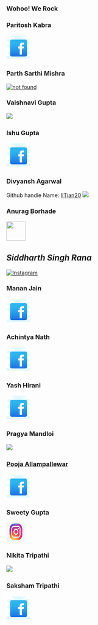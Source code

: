 ### Wohoo! We Rock
### Paritosh Kabra
<a href="https://www.facebook.com/paritosh.kabra.5"><img src = "icons8-facebook-64.png" alt="facebook"></a>

### Parth Sarthi Mishra
<a href="https://www.facebook.com/parthsarthi.mishra.796/"><img src="https://image.flaticon.com/icons/png/128/1384/1384053.png" width="50px" alt="not found"></img></a>

### Vaishnavi Gupta
<a href="https://www.facebook.com/people/Vaishnavi-Gupta/100023693208764/"><img src="https://image.flaticon.com/icons/png/128/1384/1384053.png" width="50px"></img></a>


### Ishu Gupta
<a href="https://www.facebook.com/profile.php?id=100055990445574"><img src="icons8-facebook-64.png"></img></a>


### Divyansh Agarwal
Github handle Name: [IITian20](https://github.com/IITian20)
[<img src="https://image.flaticon.com/icons/png/128/2111/2111425.png" height="50">](https://github.com/IITian20)


### Anurag Borhade
<a href="https://www.facebook.com/anurag.borhade"><img src = "https://www.flaticon.com/svg/vstatic/svg/1312/1312139.svg?token=exp=1617446639~hmac=5dd70a24446435e4a13f870b64764964" width="50px" height="50px"></a>
## _Siddharth Singh Rana_
<a href = "https://www.instagram.com/siddharth_93_sr/"><img src = "https://www.transparentpng.com/thumb/logo-instagram/347UuV-logo-instagram-free-download-transparent.png" alt = "Instagram" height="200px" width="25%"></a>

### Manan Jain
<a href="https://www.facebook.com/manan.jain.12532/"><img src = "icons8-facebook-64.png" alt="facebook"></a>

### Achintya Nath
<a href="https://www.facebook.com/achintya.nath.5492"><img src = "icons8-facebook-64.png"></a>

### Yash Hirani
<a href="https://www.facebook.com/yash.hirani.507679/"><img src = "icons8-facebook-64.png"></a>
### Pragya Mandloi
<a href="https://www.instagram.com/pragya_mandloi"><img src = "https://1000logos.net/wp-content/uploads/2017/02/New-Instagram-logo.jpg">

### Pooja Allampallewar
<a href="https://www.facebook.com/pooja.allampallewar"><img src="icons8-facebook-64.png"></img></a>

### Sweety Gupta
<a href="https://www.instagram.com/svveetyx"><img src="instalogo.png" alt="instagram link" width="50px" height="50px"></a>
 
### Nikita Tripathi
<a href="https://github.com/NekoNya3"><img src="https://image.flaticon.com/icons/png/128/2111/2111425.png"></img></a>

### Saksham Tripathi
<a href="https://www.facebook.com/saksham.tripathi.75033"><img src = "icons8-facebook-64.png" alt="facebook"></a>

